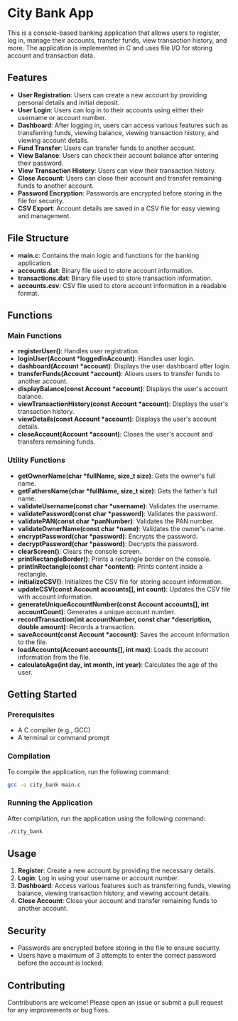 # City Bank App

This is a console-based banking application that allows users to register, log in, manage their accounts, transfer funds, view transaction history, and more. The application is implemented in C and uses file I/O for storing account and transaction data.

## Features

- **User Registration**: Users can create a new account by providing personal details and initial deposit.
- **User Login**: Users can log in to their accounts using either their username or account number.
- **Dashboard**: After logging in, users can access various features such as transferring funds, viewing balance, viewing transaction history, and viewing account details.
- **Fund Transfer**: Users can transfer funds to another account.
- **View Balance**: Users can check their account balance after entering their password.
- **View Transaction History**: Users can view their transaction history.
- **Close Account**: Users can close their account and transfer remaining funds to another account.
- **Password Encryption**: Passwords are encrypted before storing in the file for security.
- **CSV Export**: Account details are saved in a CSV file for easy viewing and management.

## File Structure

- **main.c**: Contains the main logic and functions for the banking application.
- **accounts.dat**: Binary file used to store account information.
- **transactions.dat**: Binary file used to store transaction information.
- **accounts.csv**: CSV file used to store account information in a readable format.

## Functions

### Main Functions

- **registerUser()**: Handles user registration.
- **loginUser(Account *loggedInAccount)**: Handles user login.
- **dashboard(Account *account)**: Displays the user dashboard after login.
- **transferFunds(Account *account)**: Allows users to transfer funds to another account.
- **displayBalance(const Account *account)**: Displays the user's account balance.
- **viewTransactionHistory(const Account *account)**: Displays the user's transaction history.
- **viewDetails(const Account *account)**: Displays the user's account details.
- **closeAccount(Account *account)**: Closes the user's account and transfers remaining funds.

### Utility Functions

- **getOwnerName(char *fullName, size_t size)**: Gets the owner's full name.
- **getFathersName(char *fullName, size_t size)**: Gets the father's full name.
- **validateUsername(const char *username)**: Validates the username.
- **validatePassword(const char *password)**: Validates the password.
- **validatePAN(const char *panNumber)**: Validates the PAN number.
- **validateOwnerName(const char *name)**: Validates the owner's name.
- **encryptPassword(char *password)**: Encrypts the password.
- **decryptPassword(char *password)**: Decrypts the password.
- **clearScreen()**: Clears the console screen.
- **printRectangleBorder()**: Prints a rectangle border on the console.
- **printInRectangle(const char *content)**: Prints content inside a rectangle.
- **initializeCSV()**: Initializes the CSV file for storing account information.
- **updateCSV(const Account accounts[], int count)**: Updates the CSV file with account information.
- **generateUniqueAccountNumber(const Account accounts[], int accountCount)**: Generates a unique account number.
- **recordTransaction(int accountNumber, const char *description, double amount)**: Records a transaction.
- **saveAccount(const Account *account)**: Saves the account information to the file.
- **loadAccounts(Account accounts[], int max)**: Loads the account information from the file.
- **calculateAge(int day, int month, int year)**: Calculates the age of the user.

## Getting Started

### Prerequisites

- A C compiler (e.g., GCC)
- A terminal or command prompt

### Compilation

To compile the application, run the following command:
```bash
gcc -o city_bank main.c
```

### Running the Application

After compilation, run the application using the following command:
```bash
./city_bank
```

## Usage

1. **Register**: Create a new account by providing the necessary details.
2. **Login**: Log in using your username or account number.
3. **Dashboard**: Access various features such as transferring funds, viewing balance, viewing transaction history, and viewing account details.
4. **Close Account**: Close your account and transfer remaining funds to another account.

## Security

- Passwords are encrypted before storing in the file to ensure security.
- Users have a maximum of 3 attempts to enter the correct password before the account is locked.

## Contributing

Contributions are welcome! Please open an issue or submit a pull request for any improvements or bug fixes.

<!-- 

## Hi there 👋


**LEGITKINGPIN/LEGITKINGPIN** is a ✨ _special_ ✨ repository because its `README.md` (this file) appears on your GitHub profile.

Here are some ideas to get you started:

- 🔭 I’m currently working on ...
- 🌱 I’m currently learning ...
- 👯 I’m looking to collaborate on ...
- 🤔 I’m looking for help with ...
- 💬 Ask me about ...
- 📫 How to reach me: ...
- 😄 Pronouns: ...
- ⚡ Fun fact: ...
-->
